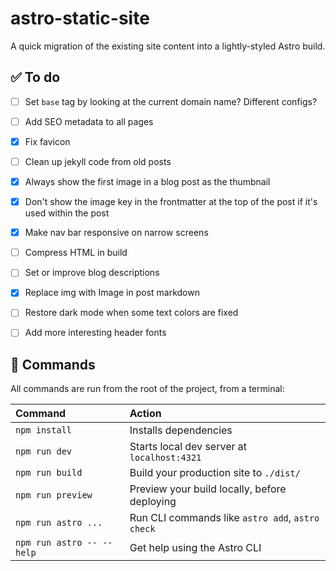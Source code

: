 # astro-static-site

A quick migration of the existing site content into a lightly-styled Astro build.


## ✅ To do

- [ ] Set `base` tag by looking at the current domain name?  Different configs?
- [ ] Add SEO metadata to all pages
- [X] Fix favicon
- [ ] Clean up jekyll code from old posts
- [X] Always show the first image in a blog post as the thumbnail
- [X] Don't show the image key in the frontmatter at the top of the post if it's used within the post
- [X] Make nav bar responsive on narrow screens
- [ ] Compress HTML in build
- [ ] Set or improve blog descriptions
- [X] Replace img with Image in post markdown
- [ ] Restore dark mode when some text colors are fixed
- [ ] Add more interesting header fonts


## 🧞 Commands

All commands are run from the root of the project, from a terminal:

| Command                   | Action                                           |
| :------------------------ | :----------------------------------------------- |
| `npm install`             | Installs dependencies                            |
| `npm run dev`             | Starts local dev server at `localhost:4321`      |
| `npm run build`           | Build your production site to `./dist/`          |
| `npm run preview`         | Preview your build locally, before deploying     |
| `npm run astro ...`       | Run CLI commands like `astro add`, `astro check` |
| `npm run astro -- --help` | Get help using the Astro CLI                     |

